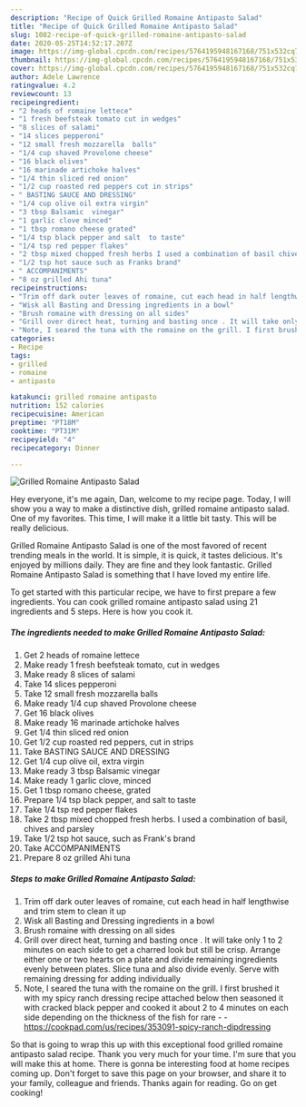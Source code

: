```yaml
---
description: "Recipe of Quick Grilled Romaine Antipasto Salad"
title: "Recipe of Quick Grilled Romaine Antipasto Salad"
slug: 1082-recipe-of-quick-grilled-romaine-antipasto-salad
date: 2020-05-25T14:52:17.207Z
image: https://img-global.cpcdn.com/recipes/5764195948167168/751x532cq70/grilled-romaine-antipasto-salad-recipe-main-photo.jpg
thumbnail: https://img-global.cpcdn.com/recipes/5764195948167168/751x532cq70/grilled-romaine-antipasto-salad-recipe-main-photo.jpg
cover: https://img-global.cpcdn.com/recipes/5764195948167168/751x532cq70/grilled-romaine-antipasto-salad-recipe-main-photo.jpg
author: Adele Lawrence
ratingvalue: 4.2
reviewcount: 13
recipeingredient:
- "2 heads of romaine lettece"
- "1 fresh beefsteak tomato cut in wedges"
- "8 slices of salami"
- "14 slices pepperoni"
- "12 small fresh mozzarella  balls"
- "1/4 cup shaved Provolone cheese"
- "16 black olives"
- "16 marinade artichoke halves"
- "1/4 thin sliced red onion"
- "1/2 cup roasted red peppers cut in strips"
- " BASTING SAUCE AND DRESSING"
- "1/4 cup olive oil extra virgin"
- "3 tbsp Balsamic  vinegar"
- "1 garlic clove minced"
- "1 tbsp romano cheese grated"
- "1/4 tsp black pepper and salt  to taste"
- "1/4 tsp red pepper flakes"
- "2 tbsp mixed chopped fresh herbs I used a combination of basil chives and parsley"
- "1/2 tsp hot sauce such as Franks brand"
- " ACCOMPANIMENTS"
- "8 oz grilled Ahi tuna"
recipeinstructions:
- "Trim off dark outer leaves of romaine, cut each head in half lengthwise and trim stem to clean it up"
- "Wisk all Basting and Dressing ingredients in a bowl"
- "Brush romaine with dressing on all sides"
- "Grill over direct heat, turning and basting once . It will take only 1 to 2 minutes on each side to get a charred look but still be crisp. Arrange either one or two hearts on a plate and divide remaining ingredients evenly between plates. Slice tuna and also divide evenly. Serve with remaining dressing for adding individually"
- "Note, I seared the tuna with the romaine on the grill. I first brushed it with my spicy ranch dressing recipe attached below then seasoned it with cracked black pepper and cooked it about 2 to 4 minutes on each side depending on the thickness of the fish for rare  https://cookpad.com/us/recipes/353091-spicy-ranch-dipdressing"
categories:
- Recipe
tags:
- grilled
- romaine
- antipasto

katakunci: grilled romaine antipasto 
nutrition: 152 calories
recipecuisine: American
preptime: "PT18M"
cooktime: "PT31M"
recipeyield: "4"
recipecategory: Dinner

---
```



![Grilled Romaine Antipasto Salad](https://img-global.cpcdn.com/recipes/5764195948167168/751x532cq70/grilled-romaine-antipasto-salad-recipe-main-photo.jpg)

Hey everyone, it's me again, Dan, welcome to my recipe page. Today, I will show you a way to make a distinctive dish, grilled romaine antipasto salad. One of my favorites. This time, I will make it a little bit tasty. This will be really delicious.

Grilled Romaine Antipasto Salad is one of the most favored of recent trending meals in the world. It is simple, it is quick, it tastes delicious. It's enjoyed by millions daily. They are fine and they look fantastic. Grilled Romaine Antipasto Salad is something that I have loved my entire life.




To get started with this particular recipe, we have to first prepare a few ingredients. You can cook grilled romaine antipasto salad using 21 ingredients and 5 steps. Here is how you cook it.

<!--inarticleads1-->

##### The ingredients needed to make Grilled Romaine Antipasto Salad:

1. Get 2 heads of romaine lettece
1. Make ready 1 fresh beefsteak tomato, cut in wedges
1. Make ready 8 slices of salami
1. Take 14 slices pepperoni
1. Take 12 small fresh mozzarella  balls
1. Make ready 1/4 cup shaved Provolone cheese
1. Get 16 black olives
1. Make ready 16 marinade artichoke halves
1. Get 1/4 thin sliced red onion
1. Get 1/2 cup roasted red peppers, cut in strips
1. Take  BASTING SAUCE AND DRESSING
1. Get 1/4 cup olive oil, extra virgin
1. Make ready 3 tbsp Balsamic  vinegar
1. Make ready 1 garlic clove, minced
1. Get 1 tbsp romano cheese, grated
1. Prepare 1/4 tsp black pepper, and salt  to taste
1. Take 1/4 tsp red pepper flakes
1. Take 2 tbsp mixed chopped fresh herbs. I used a combination of basil, chives and parsley
1. Take 1/2 tsp hot sauce, such as Frank&#39;s brand
1. Take  ACCOMPANIMENTS
1. Prepare 8 oz grilled Ahi tuna




<!--inarticleads2-->

##### Steps to make Grilled Romaine Antipasto Salad:

1. Trim off dark outer leaves of romaine, cut each head in half lengthwise and trim stem to clean it up
1. Wisk all Basting and Dressing ingredients in a bowl
1. Brush romaine with dressing on all sides
1. Grill over direct heat, turning and basting once . It will take only 1 to 2 minutes on each side to get a charred look but still be crisp. Arrange either one or two hearts on a plate and divide remaining ingredients evenly between plates. Slice tuna and also divide evenly. Serve with remaining dressing for adding individually
1. Note, I seared the tuna with the romaine on the grill. I first brushed it with my spicy ranch dressing recipe attached below then seasoned it with cracked black pepper and cooked it about 2 to 4 minutes on each side depending on the thickness of the fish for rare -  - https://cookpad.com/us/recipes/353091-spicy-ranch-dipdressing




So that is going to wrap this up with this exceptional food grilled romaine antipasto salad recipe. Thank you very much for your time. I'm sure that you will make this at home. There is gonna be interesting food at home recipes coming up. Don't forget to save this page on your browser, and share it to your family, colleague and friends. Thanks again for reading. Go on get cooking!
